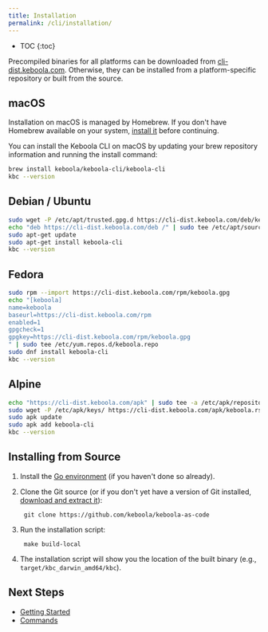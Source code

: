 ```yaml
---
title: Installation
permalink: /cli/installation/
---
```


* TOC
{:toc}

Precompiled binaries for all platforms can be downloaded from [cli-dist.keboola.com](https://cli-dist.keboola.com/?prefix=zip/).
Otherwise, they can be installed from a platform-specific repository or built from the source.

## macOS

Installation on macOS is managed by Homebrew. If you don't have Homebrew available on your system,
[install it](https://docs.brew.sh/Installation.html) before continuing.

You can install the Keboola CLI on macOS by updating your brew repository information and running the install command:

```bash
brew install keboola/keboola-cli/keboola-cli
kbc --version
```

## Debian / Ubuntu

```bash
sudo wget -P /etc/apt/trusted.gpg.d https://cli-dist.keboola.com/deb/keboola.gpg
echo "deb https://cli-dist.keboola.com/deb /" | sudo tee /etc/apt/sources.list.d/keboola.list
sudo apt-get update
sudo apt-get install keboola-cli
kbc --version
```

## Fedora

```bash
sudo rpm --import https://cli-dist.keboola.com/rpm/keboola.gpg
echo "[keboola]
name=keboola
baseurl=https://cli-dist.keboola.com/rpm
enabled=1
gpgcheck=1
gpgkey=https://cli-dist.keboola.com/rpm/keboola.gpg
" | sudo tee /etc/yum.repos.d/keboola.repo
sudo dnf install keboola-cli
kbc --version
```

## Alpine

```bash
echo "https://cli-dist.keboola.com/apk" | sudo tee -a /etc/apk/repositories
sudo wget -P /etc/apk/keys/ https://cli-dist.keboola.com/apk/keboola.rsa.pub
sudo apk update
sudo apk add keboola-cli
kbc --version
```

## Installing from Source

1. Install the [Go environment](https://golang.org/doc/install) (if you haven't done so already).
2. Clone the Git source (or if you don't yet have a version of Git installed,
   [download and extract it](https://github.com/keboola/keboola-as-code/archive/refs/heads/main.zip)):

        git clone https://github.com/keboola/keboola-as-code

3. Run the installation script:

        make build-local

4. The installation script will show you the location of the built binary (e.g., `target/kbc_darwin_amd64/kbc`). 

## Next Steps

- [Getting Started](/cli/getting-started/)
- [Commands](/cli/commands/)
